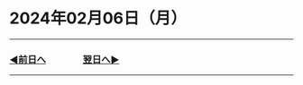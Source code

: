 # 2024年02月06日（月）

---

### [◀️前日へ](https://github.com/yuasys/chatty-journal/blob/main/2024/02/2024-02-05.md)&emsp;&emsp;&emsp;&emsp;[翌日へ▶️](https://github.com/yuasys/chatty-journal/blob/main/2024/02/2024-02-0７.md)

---
